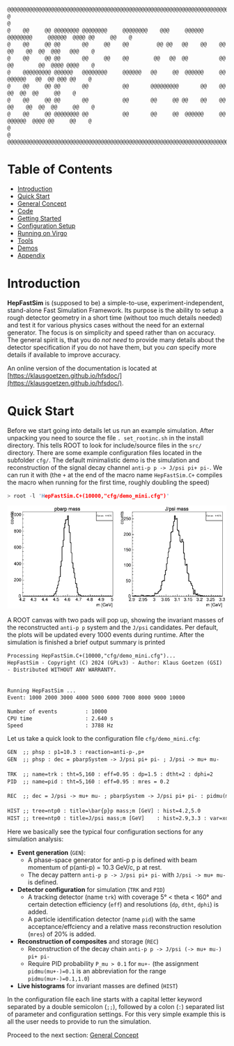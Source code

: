 ```text
@@@@@@@@@@@@@@@@@@@@@@@@@@@@@@@@@@@@@@@@@@@@@@@@@@@@@@@@@@@@@@@@@@@@@@@@@@@@@@@@@@@@@@@@@@@@@@@@@@@@@@@@@
@                                                                                                       @
@    @@     @@ @@@@@@@@ @@@@@@@@     @@@@@@@@    @@@     @@@@@@  @@@@@@@@     @@@@@@  @@@@ @@     @@    @
@    @@     @@ @@       @@     @@    @@         @@ @@   @@    @@    @@       @@    @@  @@  @@@   @@@    @
@    @@     @@ @@       @@     @@    @@        @@   @@  @@          @@       @@        @@  @@@@ @@@@    @
@    @@@@@@@@@ @@@@@@   @@@@@@@@     @@@@@@   @@     @@  @@@@@@     @@        @@@@@@   @@  @@ @@@ @@    @
@    @@     @@ @@       @@           @@       @@@@@@@@@       @@    @@             @@  @@  @@     @@    @
@    @@     @@ @@       @@           @@       @@     @@ @@    @@    @@       @@    @@  @@  @@     @@    @
@    @@     @@ @@@@@@@@ @@           @@       @@     @@  @@@@@@     @@        @@@@@@  @@@@ @@     @@    @
@                                                                                                       @
@@@@@@@@@@@@@@@@@@@@@@@@@@@@@@@@@@@@@@@@@@@@@@@@@@@@@@@@@@@@@@@@@@@@@@@@@@@@@@@@@@@@@@@@@@@@@@@@@@@@@@@@@
```

# Table of Contents

* [Introduction](#introduction)
* [Quick Start](#quick-start)
* [General Concept](doc/GeneralConcept.md)
* [Code](doc/Code.md)
* [Getting Started](doc/GettingStarted.md)
* [Configuration Setup](doc/ConfigurationSetup.md)
* [Running on Virgo](doc/Virgo.md)
* [Tools](doc/Tools.md)
* [Demos](doc/Demos.md)
* [Appendix](doc/Appendix.md)

# Introduction

**HepFastSim** is (supposed to be) a simple-to-use, experiment-independent, stand-alone Fast Simulation Framework. Its purpose is the ability to setup a rough detector geometry in a short time (without too much details needed) and test it for various physics cases without the need for an external generator. The focus is on simplicity and speed rather than on accuracy. The general spirit is, that you do _not need_ to provide many details about the detector specification if you do not have them, but you _can_ specify more details if available to improve accuracy.

An online version of the documentation is located at [https://klausgoetzen.github.io/hfsdoc/](https://klausgoetzen.github.io/hfsdoc/).
# Quick Start

Before we start going into details let us run an example simulation. After unpacking you need to source the file `. set_rootinc.sh` in the install directory. This tells ROOT to look for include/source files in the `src/` directory. There are some example configuration files located in the subfolder `cfg/`. The default minimalistic demo is the simulation and reconstruction of the signal decay channel `anti-p p -> J/psi pi+ pi-`. We can run it with (the `+` at the end of the macro name `HepFastSim.C+` compiles the macro when running for the first time, roughly doubling the speed) 

```c++
> root -l 'HepFastSim.C+(10000,"cfg/demo_mini.cfg")'
```

![Demo run](doc/demo.png)

A ROOT canvas with two pads will pop up, showing the invariant masses of the reconstructed `anti-p p` system and the `J/psi` candidates. Per default, the plots will be updated every 1000 events during runtime. 
After the simulation is finished a brief output summary is printed

```
Processing HepFastSim.C+(10000,"cfg/demo_mini.cfg")...
HepFastSim - Copyright (C) 2024 (GPLv3) - Author: Klaus Goetzen (GSI) - Distributed WITHOUT ANY WARRANTY.


Running HepFastSim ... 
Event: 1000 2000 3000 4000 5000 6000 7000 8000 9000 10000 

Number of events         : 10000
CPU time                 : 2.640 s
Speed                    : 3788 Hz
```

Let us take a quick look to the configuration file `cfg/demo_mini.cfg`:

```txt
GEN  ;; phsp : p1=10.3 : reaction=anti-p-,p+ 
GEN  ;; phsp : dec = pbarpSystem -> J/psi pi+ pi- ; J/psi -> mu+ mu-

TRK  ;; name=trk : tht=5,160 : eff=0.95 : dp=1.5 : dtht=2 : dphi=2
PID  ;; name=pid : tht=5,160 : eff=0.95 : mres = 0.2

REC  ;; dec = J/psi -> mu+ mu- ; pbarpSystem -> J/psi pi+ pi- : pidmu(mu+-)=0.1 : store(pbarpSystem, ntp0)=cand

HIST ;; tree=ntp0 : title=\bar{p}p mass;m [GeV] : hist=4.2,5.0 
HIST ;; tree=ntp0 : title=J/psi mass;m [GeV]    : hist=2.9,3.3 : var=xd0m
```

Here we basically see the typical four configuration sections for any simulation analysis: 

* **Event generation** (`GEN`): 
  * A phase-space generator for anti-p p is defined with beam momentum of p(anti-p) = 10.3 GeV/c, p at rest.
  * The decay pattern `anti-p p -> J/psi pi+ pi-` with `J/psi -> mu+ mu-` is defined.
* **Detector configuration** for simulation (`TRK` and `PID`)
  * A tracking detector (name `trk`) with coverage 5° \< theta \< 160° and certain detection efficiency (`eff`) and resolutions (`dp`, `dtht`, `dphi`) is added.
  * A particle identification detector (name `pid`) with the same acceptance/effciency and a relative mass reconstruction resolution (`mres`) of 20% is added.
* **Reconstruction of composites** and storage (`REC`)
  * Reconstruction of the decay chain `anti-p p -> J/psi (-> mu+ mu-) pi+ pi-`
  * Require PID probability `P_mu > 0.1` for `mu+-` (the assignment `pidmu(mu+-)=0.1` is an abbreviation for the range `pidmu(mu+-)=0.1,1.0`)
* **Live histograms** for invariant masses are defined (`HIST`)

In the configuration file each line starts with a capital letter keyword separated by a double semicolon (`;;`), followed by a colon (`:`) separated list of parameter and configuration settings. For this very simple example this is all the user needs to provide to run the simulation. 

Proceed to the next section: [General Concept](doc/GeneralConcept.md)
